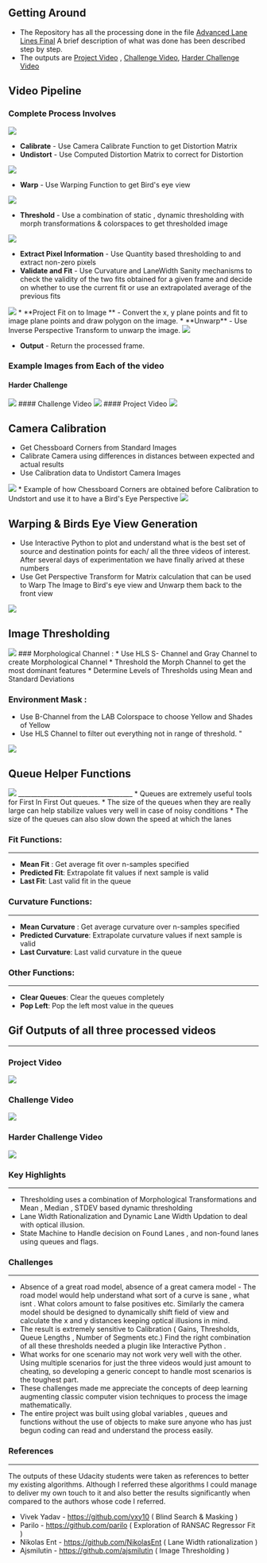## Getting Around 
* The Repository has all the processing done in the file [Advanced Lane Lines Final](Advanced_Lane_lines_Final.ipynb)
A brief description of what was done has been described step by step.
* The outputs are [Project Video](ProjectVideoOutput.mp4) , [Challenge Video](ChallengeVideoOutput.mp4), [Harder Challenge Video](HarderChallengeVideoOutput.mp4)


## Video Pipeline
### Complete Process Involves
<img src="Entire_Process.png">

*  **Calibrate** - Use Camera Calibrate Function to get Distortion Matrix
*   **Undistort** -  Use Computed Distortion Matrix to correct for Distortion
<img src="CameraCalibrationProcess.png">

*   **Warp** - Use Warping Function to get Bird's eye view 
<img src="Image_Warp_Process.png">

*   **Threshold** - Use a combination of static , dynamic thresholding with morph transformations & colorspaces to get thresholded image
<img src="Threshold_Process.png">

*   **Extract Pixel Information** - Use Quantity based thresholding to and extract non-zero pixels
*   **Validate and Fit** - Use Curvature and LaneWidth Sanity mechanisms to check the validity of the two fits obtained for a given frame and decide on whether to use the current fit or use an extrapolated average of the previous fits 
<img src="Validation_DecisionTree.png">
*   **Project Fit on to Image ** - Convert the x, y plane points and fit to image plane points and draw polygon on the image.
*   **Unwarp** - Use Inverse Perspective Transform to unwarp the image. 
<img src="Unwarp_process.png">

*   **Output** - Return the processed frame. 

### Example Images from Each of the video 
#### Harder Challenge
<img src="Harder_Challenge_Video_Pipeline.png">
#### Challenge Video 
<img src="Challenge_ Video_pipeline.png">
#### Project Video
<img src="Project_Video_Pipeline.png">

## Camera Calibration 
* Get Chessboard Corners from Standard Images
* Calibrate Camera using differences in distances between expected and actual results
* Use Calibration data to Undistort Camera Images
<img src ="Camera_Calibration.png">
* Example of how Chessboard Corners are obtained before Calibration to Undstort and use it to have a Bird's Eye Perspective
<img src="Camera_calibration_Example.png">

## Warping & Birds Eye View Generation
* Use Interactive Python to plot and understand what is the best set of source and destination points for each/ all the three videos of interest. After several days of experimentation we have finally arived at these numbers
* Use Get Perspective Transform for Matrix calculation that can be used to Warp The Image to Bird's eye view and Unwarp them back to the front view
<img src="Warp_Image_Final.png">

## Image Thresholding 
<img src= "Image_Thresholding_Final.png">
### Morphological Channel :
* Use HLS S- Channel and Gray Channel to create Morphological Channel
* Threshold the Morph Channel to get the most dominant features 
* Determine Levels of Thresholds using Mean and Standard Deviations 

### Environment Mask :
* Use B-Channel from the LAB Colorspace to choose Yellow and Shades of Yellow 
* Use HLS Channel to filter out everything not in range of threshold. "
<img src= "Detailed_ThreshProcess.png">


## Queue Helper Functions
<img src="Queues.png">
____________________________________
* Queues are extremely useful tools for First In First Out queues. 
* The size of the queues when they are really large can help stabilize values very well in case of noisy conditions
* The size of the queues can also slow down the speed at which the lanes 

### Fit Functions:
____________________
* **Mean Fit** : Get average fit over n-samples specified
* **Predicted Fit**: Extrapolate fit values if next sample is valid
* **Last Fit**: Last valid fit in the queue

### Curvature Functions:
___________________________
* **Mean Curvature** : Get average curvature over n-samples specified
* **Predicted Curvature**: Extrapolate curvature values if next sample is valid
* **Last Curvature**: Last valid curvature in the queue

### Other Functions:
____
* **Clear Queues**: Clear the queues completely
* **Pop Left**: Pop the left most value in the queues 

## Gif Outputs of all three processed videos
_____
### Project Video
![](ProjectVideo.gif)

### Challenge Video
![](Challenge.gif)

### Harder Challenge Video
![](Harder_Challenge.gif)

### Key Highlights
____
* Thresholding uses a combination of Morphological Transformations and Mean , Median , STDEV based dynamic thresholding
* Lane Width Rationalization and Dynamic Lane Width Updation to deal with optical illusion.
* State Machine to Handle decision on Found Lanes , and non-found lanes using queues and flags. 

### Challenges
____
* Absence of a great road model, absence of a great camera model - The road model would help understand what sort of a curve is sane , what isnt . What colors amount to false positives etc. Similarly the camera model should be designed to dynamically shift field of view and calculate the x and y distances keeping optical illusions in mind. 
* The result is extremely sensitive to Calibration ( Gains, Thresholds, Queue Lengths , Number of Segments etc.) Find the right combination of all these thresholds needed a plugin like Interactive Python .
* What works for one scenario may not work very well with the other. Using multiple scenarios for just the three videos would just amount to cheating, so developing a generic concept to handle most scenarios is the toughest part. 
* These challenges made me appreciate the concepts of deep learning augmenting classic computer vision techniques to process the image mathematically. 
* The entire project was built using global variables , queues and functions without the use of objects to make sure anyone who has just begun coding can read and understand the process easily.

### References
____
The outputs of these Udacity students were taken as references to better my existing algorithms. Although I referred these algorithms I could manage to deliver my own touch to it and also better the results significantly when compared to the authors whose code I referred. 

* Vivek Yadav  - https://github.com/vxy10 ( Blind Search & Masking )
* Parilo - https://github.com/parilo ( Exploration of RANSAC Regressor Fit ) 
* Nikolas Ent - https://github.com/NikolasEnt ( Lane Width rationalization )
* Ajsmilutin - https://github.com/ajsmilutin ( Image Thresholding )


